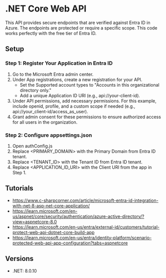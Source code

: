 # .NET Core Web API

This API provides secure endpoints that are verified against Entra ID in Azure. The endpoints are protected or require a specific scope. This code works perfectly with the free tier of Entra ID. 

## Setup

### Step 1: Register Your Application in Entra ID
1. Go to the Microsoft Entra admin center.
1. Under App registrations, create a new registration for your API.
   * Set the Supported account types to "Accounts in this organizational directory only."
   * Add a unique Application ID URI (e.g., api://your-client-id).
1. Under API permissions, add necessary permissions. For this example, include openid, profile, and a custom scope if needed (e.g., api://your_client-id/access_as_user).
1. Grant admin consent for these permissions to ensure authorized access for all users in the organization.

### Step 2: Configure appsettings.json
1. Open authConfig.js
1. Replace <PRIMARY_DOMAIN> with the Primary Domain from Entra ID tenant.
1. Replace <TENANT_ID> with the Tenant ID from Entra ID tenant.
1. Replace <APPLICATION_ID_URI> with the Client URI from the app in Step 1.

## Tutorials
*  https://www.c-sharpcorner.com/article/microsoft-entra-id-integration-with-net-8-asp-net-core-application/ 
* https://learn.microsoft.com/en-us/aspnet/core/security/authentication/azure-active-directory/?view=aspnetcore-8.0 
* https://learn.microsoft.com/en-us/entra/external-id/customers/tutorial-protect-web-api-dotnet-core-build-app 
* https://learn.microsoft.com/en-us/entra/identity-platform/scenario-protected-web-api-app-configuration?tabs=aspnetcore 

## Versions
* .NET: 8.0.10
